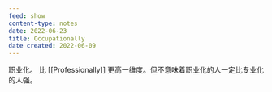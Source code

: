 ```yaml
---
feed: show
content-type: notes
date: 2022-06-23
title: Occupationally
date created: 2022-06-09
---
```

职业化。
比 [[Professionally]] 更高一维度。但不意味着职业化的人一定比专业化的人强。
